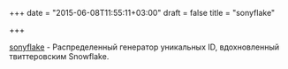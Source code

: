 +++
date = "2015-06-08T11:55:11+03:00"
draft = false
title = "sonyflake"

+++

<p><a href="https://github.com/sony/sonyflake">sonyflake</a>&nbsp;- Распределенный генератор уникальных ID, вдохновленный твиттеровским&nbsp;Snowflake.</p>

